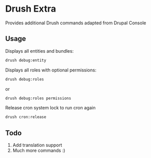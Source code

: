# Drush Extra

Provides additional Drush commands adapted from Drupal Console

## Usage

Displays all entities and bundles:

```bash
drush debug:entity
```

Displays all roles with optional permissions:

```bash
drush debug:roles
```
or

```bash
drush debug:roles permissions
```

Release cron system lock to run cron again

```bash
drush cron:release
```

## Todo

1. Add translation support
2. Much more commands :)
